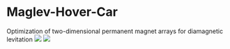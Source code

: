 # Maglev-Hover-Car
Optimization of two-dimensional permanent magnet arrays for diamagnetic levitation
![](https://github.com/zealousappex/Maglev-Hover-Car/blob/master/Images/IMG_1513.JPG?raw=true)
![](https://github.com/zealousappex/Maglev-Hover-Car/blob/master/Images/Capture0.JPG?raw=true)
